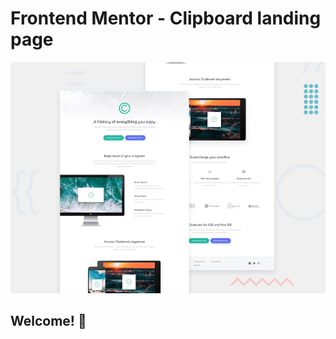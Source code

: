 # Frontend Mentor - Clipboard landing page

![Design preview for the Clipboard landing page coding challenge](./design/desktop-preview.jpg)

## Welcome! 👋



